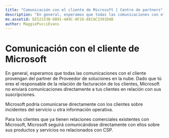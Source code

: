 ```yaml
---
title: "Comunicación con el cliente de Microsoft | Centro de partners"
description: "En general, esperamos que todas las comunicaciones con el cliente provengan del partner de Proveedor de soluciones en la nube."
ms.assetid: EE52153B-6B91-4A9C-8F26-8ECAC3391D4B
author: MaggiePucciEvans
---
```


# Comunicación con el cliente de Microsoft


En general, esperamos que todas las comunicaciones con el cliente provengan del partner de Proveedor de soluciones en la nube. Dado que tú eres el responsable de la relación de facturación de los clientes, Microsoft no enviará comunicaciones directamente a tus clientes en relación con sus suscripciones.

Microsoft podría comunicarse directamente con los clientes sobre incidentes del servicio u otra información operativa.

Para los clientes que ya tienen relaciones comerciales existentes con Microsoft, Microsoft seguirá comunicándose directamente con ellos sobre sus productos y servicios no relacionados con CSP.

 

 





<!--HONumber=Jan17_HO2-->

